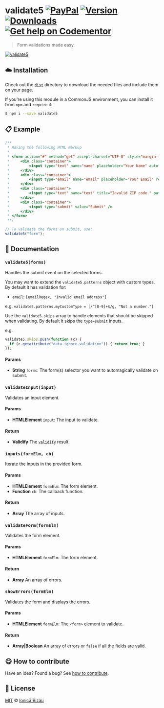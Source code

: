 # validate5 [![PayPal](https://img.shields.io/badge/%24-paypal-f39c12.svg)][paypal-donations] [![Version](https://img.shields.io/npm/v/validate5.svg)](https://www.npmjs.com/package/validate5) [![Downloads](https://img.shields.io/npm/dt/validate5.svg)](https://www.npmjs.com/package/validate5) [![Get help on Codementor](https://cdn.codementor.io/badges/get_help_github.svg)](https://www.codementor.io/johnnyb?utm_source=github&utm_medium=button&utm_term=johnnyb&utm_campaign=github)

> Form validations made easy.

[![validate5](http://i.imgur.com/tLbLEeJ.png)](http://ionicabizau.github.io/validate5/example)

## :cloud: Installation
    

Check out the [`dist`](/dist) directory to download the needed files and include them on your page.

If you're using this module in a CommonJS environment, you can install it from `npm` and `require` it:

```sh
$ npm i --save validate5
```

        
## :clipboard: Example

        

```js
/**
 * Having the following HTML markup
 *
 * <form action="#" method="get" accept-charset="UTF-8" style="margin-left:6px;">
 *     <div class="container">
 *         <input type="text" name="name" placeholder="Your Name" autofocus required/><br/>
 *     </div>
 *     <div class="container">
 *         <input type="email" name="email" placeholder="Your Email" required/><br/>
 *     </div>
 *     <div class="container">
 *         <input type="text" name="text" title="Invalid ZIP code." pattern="\d{5}-?(\d{4})?" placeholder="ZIP (5 numbers)" required/><br/>
 *     </div>
 *     <div class="container">
 *         <input type="submit" value="Submit" />
 *     </div>
 * </form>
 **/

// To validate the forms on submit, use:
validate5("form");
```
    
## :memo: Documentation
        
### `validate5(forms)`
Handles the submit event on the selected forms.

You may want to extend the `validate5.patterns` object with custom types. By default it has validation for:

 - `email`: `[emailRegex, "Invalid email address"]`

e.g. `validate5.patterns.myCustomType = [/^[0-9]+$/g, "Not a number."]`

Use the `validate5.skips` array to handle elements that should be skipped when validating. By default it skips the `type=submit` inputs.

e.g.

```js
validate5.skips.push(function (c) {
  if (c.getattribute("data-ignore-validation")) { return true; }
});
```

#### Params
- **String** `forms`: The form(s) selector you want to automagically validate on submit.

### `validateInput(input)`
Validates an input element.

#### Params
- **HTMLElement** `input`: The input to validate.

#### Return
- **Validify** The [`validify`](https://github.com/IonicaBizau/validify) result.

### `inputs(formElm, cb)`
Iterate the inputs in the provided form.

#### Params
- **HTMLElement** `formElm`: The form element.
- **Function** `cb`: The callback function.

#### Return
- **Array** The array of inputs.

### `validateForm(formElm)`
Validates the form element.

#### Params
- **HTMLElement** `formElm`: The form element.

#### Return
- **Array** An array of errors.

### `showErrors(formElm)`
Validates the form and displays the errors.

#### Params
- **HTMLElement** `formElm`: The `<form>` element to validate.

#### Return
- **Array|Boolean** An array of errors or `false` if all the fields are valid.

        
## :yum: How to contribute
Have an idea? Found a bug? See [how to contribute][contributing].

## :scroll: License
    
[MIT][license] © [Ionică Bizău][website]
    
[paypal-donations]: https://www.paypal.com/cgi-bin/webscr?cmd=_s-xclick&hosted_button_id=RVXDDLKKLQRJW
[donate-now]: http://i.imgur.com/6cMbHOC.png

[license]: http://showalicense.com/?fullname=Ionic%C4%83%20Biz%C4%83u%20%3Cbizauionica%40gmail.com%3E%20(http%3A%2F%2Fionicabizau.net)&year=2016#license-mit
[website]: http://ionicabizau.net
[contributing]: /CONTRIBUTING.md
[docs]: /DOCUMENTATION.md